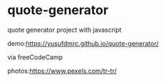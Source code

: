 # quote-generator
quote generator project with javascript


demo:https://yusufdmrc.github.io/quote-generator/

via freeCodeCamp

photos:https://www.pexels.com/tr-tr/

